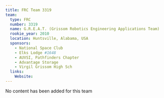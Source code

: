 ```yaml
---
title: FRC Team 3319
team:
  type: FRC
  number: 3319
  name: G.R.E.A.T. (Grissom Robotics Engineering Applications Team)
  rookie_year: 2010
  location: Huntsville, Alabama, USA
  sponsors:
    - National Space Club
    - Elks Lodge #1648
    - AUVSI, Pathfinders Chapter
    - Advantage Storage
    - Virgil Grissom High Sch
  links:
    Website: 
---
```

No content has been added for this team